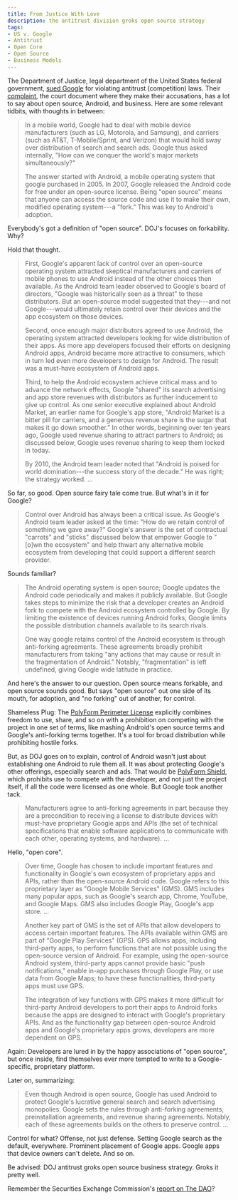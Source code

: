 ```yaml
---
title: From Justice With Love
description: the antitrust division groks open source strategy
tags:
- US v. Google
- Antitrust
- Open Core
- Open Source
- Business Models
---
```


The Department of Justice, legal department of the United States federal government, [sued Google](https://www.justice.gov/opa/pr/justice-department-sues-monopolist-google-violating-antitrust-laws) for violating antitrust (competition) laws.  Their [complaint](https://www.justice.gov/opa/press-release/file/1328941/download), the court document where they make their accusations, has a lot to say about open source, Android, and business.  Here are some relevant tidbits, with thoughts in between:

> In a mobile world, Google had to deal with mobile device manufacturers (such as LG, Motorola, and Samsung), and carriers (such as AT&T, T-Mobile/Sprint, and Verizon) that would hold sway over distribution of search and search ads.  Google thus asked internally, "How can we conquer the world's major markets simultaneously?"
>
> The answer started with Android, a mobile operating system that google purchased in 2005.  In 2007, Google released the Android code for free under an open-source license.  Being "open source" means that anyone can access the source code and use it to make their own, modified operating system---a "fork."  This was key to Android's adoption.

Everybody's got a definition of "open source".  DOJ's focuses on forkability.  Why?

Hold that thought.

> First, Google's apparent lack of control over an open-source operating system attracted skeptical manufacturers and carriers of mobile phones to use Android instead of the other choices then available.  As the Android team leader observed to Google's board of directors, "Google was historically seen as a threat" to these distributors.  But an open-source model suggested that they---and not Google---would ultimately retain control over their devices and the app ecosystem on those devices.
>
> Second, once enough major distributors agreed to use Android, the operating system attracted developers looking for wide distribution of their apps.  As more app developers focused their efforts on designing Android apps, Android became more attractive to consumers, which in turn led even more developers to design for Android.  The result was a must-have ecosystem of Android apps.
>
> Third, to help the Android ecosystem achieve critical mass and to advance the network effects, Google "shared" its search advertising and app store revenues with distributors as further inducement to give up control.  As one senior executive explained about Android Market, an earlier name for Google's app store, "Android Market is a bitter pill for carriers, and a generous revenue share is the sugar that makes it go down smoother."  In other words, beginning over ten years ago, Google used revenue sharing to attract partners to Android; as discussed below, Google uses revenue sharing to keep them locked in today.
>
> By 2010, the Android team leader noted that "Android is poised for world domination---the success story of the decade." He was right; the strategy worked. ...

So far, so good.  Open source fairy tale come true.  But what's in it for Google?

> Control over Android has always been a critical issue.  As Google's Android team leader asked at the time: "How do we retain control of something we gave away?"  Google's answer is the set of contractual "carrots" and "sticks" discussed below that empower Google to "[o]wn the ecosystem" and help thwart any alternative mobile ecosystem from developing that could support a different search provider.

Sounds familiar?

> The Android operating system is open source; Google updates the Android code periodically and makes it publicly available.  But Google takes steps to minimize the risk that a developer creates an Android fork to compete with the Android ecosystem controlled by Google.  By limiting the existence of devices running Android forks, Google limits the possible distribution channels available to its search rivals.
>
> One way google retains control of the Android ecosystem is through anti-forking agreements.  These agreements broadly prohibit manufacturers from taking "any actions that may cause or result in the fragmentation of Android."  Notably, "fragmentation" is left undefined, giving Google wide latitude in practice.

And here's the answer to our question.  Open source means forkable, and open source sounds good.  But says "open source" out one side of its mouth, for adoption, and "no forking" out of another, for control.

Shameless Plug: The [PolyForm Perimeter License](https://polyformproject.org/licenses/perimeter/1.0.0/) explicitly combines freedom to use, share, and so on with a prohibition on competing with the project in one set of terms, like mashing Android's open source terms and Google's anti-forking terms together.  It's a tool for broad distribution while prohibiting hostile forks.

But, as DOJ goes on to explain, control of Android wasn't just about establishing one Android to rule them all.  It was about protecting Google's other offerings, especially search and ads.  That would be [PolyForm Shield](https://polyformproject.org/licenses/shield/1.0.0/), which prohibits use to compete with the developer, and not just the project itself, if all the code were licensed as one whole.  But Google took another tack.

> Manufacturers agree to anti-forking agreements in part because they are a precondition to receiving a license to distribute devices with must-have proprietary Google apps and APIs (the set of technical specifications that enable software applications to communicate with each other, operating systems, and hardware). ...

Hello, "open core".

> Over time, Google has chosen to include important features and functionality in Google's own ecosystem of proprietary apps and APIs, rather than the open-source Android code.  Google refers to this proprietary layer as "Google Mobile Services" (GMS).  GMS includes many popular apps, such as Google's search app, Chrome, YouTube, and Google Maps.  GMS also includes Google Play, Google's app store. ...
>
> Another key part of GMS is the set of APIs that allow developers to access certain important features.  The APIs available within GMS are part of "Google Play Services" (GPS).  GPS allows apps, including third-party apps, to perform functions that are not possible using the open-source version of Android.  For example, using the open-source Android system, third-party apps cannot provide basic "push notifications," enable in-app purchases through Google Play, or use data from Google Maps; to have these functionalities, third-party apps must use GPS.
>
> The integration of key functions with GPS makes it more difficult for third-party Android developers to port their apps to Android forks because the apps are designed to interact with Google's proprietary APIs.  And as the functionality gap between open-source Android apps and Google's proprietary apps grows, developers are more dependent on GPS.

Again: Developers are lured in by the happy associations of "open source", but once inside, find themselves ever more tempted to write to a Google-specific, proprietary platform.

Later on, summarizing:

> Even though Android is open source, Google has used Android to protect Google's lucrative general search and search advertising monopolies.  Google sets the rules through anti-forking agreements, preinstallation agreements, and revenue sharing agreements.  Notably, each of these agreements builds on the others to preserve control.  ...

Control for what?  Offense, not just defense.  Setting Google search as the default, everywhere.  Prominent placement of Google apps.  Google apps that device owners can't delete.  And so on.

Be advised: DOJ antitrust groks open source business strategy.  Groks it pretty well.

Remember the Securities Exchange Commission's [report on The DAO](https://writing.kemitchell.com/2017/07/25/DAO-Report-of-Investigation.html)?

